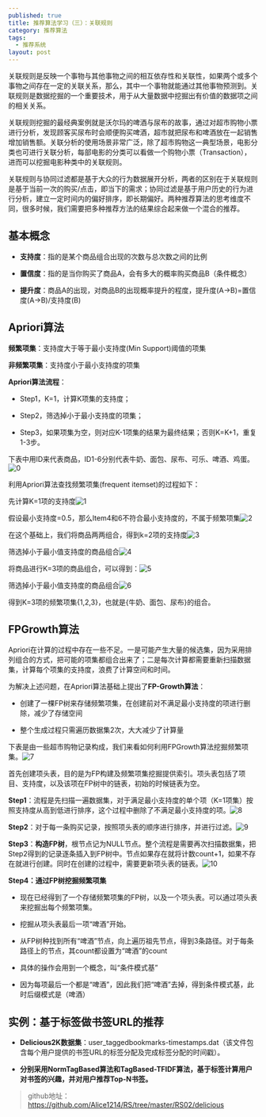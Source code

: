```yaml
---
published: true
title: 推荐算法学习（三）：关联规则
category: 推荐算法
tags: 
  - 推荐系统
layout: post
---
```


关联规则是反映一个事物与其他事物之间的相互依存性和关联性，如果两个或多个事物之间存在一定的关联关系，那么，其中一个事物就能通过其他事物预测到。关联规则是数据挖掘的一个重要技术，用于从大量数据中挖掘出有价值的数据项之间的相关关系。

关联规则挖掘的最经典案例就是沃尔玛的啤酒与尿布的故事，通过对超市购物小票进行分析，发现顾客买尿布时会顺便购买啤酒，超市就把尿布和啤酒放在一起销售增加销售额。关联分析的使用场景非常广泛，除了超市购物这一典型场景，电影分类也可进行关联分析，每部电影的分类可以看做一个购物小票（Transaction），进而可以挖掘电影种类中的关联规则。

关联规则与协同过滤都是基于大众的行为数据展开分析，两者的区别在于关联规则是基于当前一次的购买/点击，即当下的需求；协同过滤是基于用户历史的行为进行分析，建立一定时间内的偏好排序，即长期偏好。两种推荐算法的思考维度不同，很多时候，我们需要把多种推荐方法的结果综合起来做一个混合的推荐。 

## 基本概念

* **支持度**：指的是某个商品组合出现的次数与总次数之间的比例

* **置信度**：指的是当你购买了商品A，会有多大的概率购买商品B（条件概念）

* **提升度**：商品A的出现，对商品B的出现概率提升的程度，提升度(A→B)=置信度(A→B)/支持度(B)

## Apriori算法

**频繁项集**：支持度大于等于最小支持度(Min Support)阈值的项集

**非频繁项集**：支持度小于最小支持度的项集

**Apriori算法流程**：

* Step1，K=1，计算K项集的支持度；

* Step2，筛选掉小于最小支持度的项集；

* Step3，如果项集为空，则对应K-1项集的结果为最终结果；否则K=K+1，重复1-3步。


下表中用ID来代表商品，ID1-6分别代表牛奶、面包、尿布、可乐、啤酒、鸡蛋。![0](https://raw.githubusercontent.com/Alice1214/alice1214.github.io/master/_posts/image/推荐算法（三）/0.png)

利用Apriori算法查找频繁项集(frequent itemset)的过程如下：

先计算K=1项的支持度![1](https://raw.githubusercontent.com/Alice1214/alice1214.github.io/master/_posts/image/推荐算法（三）/1.png)

假设最小支持度=0.5，那么Item4和6不符合最小支持度的，不属于频繁项集![2](https://raw.githubusercontent.com/Alice1214/alice1214.github.io/master/_posts/image/推荐算法（三）/2.png)

在这个基础上，我们将商品两两组合，得到k=2项的支持度![3](https://raw.githubusercontent.com/Alice1214/alice1214.github.io/master/_posts/image/推荐算法（三）/3.png)

筛选掉小于最小值支持度的商品组合![4](https://raw.githubusercontent.com/Alice1214/alice1214.github.io/master/_posts/image/推荐算法（三）/4.png)

将商品进行K=3项的商品组合，可以得到：![5](https://raw.githubusercontent.com/Alice1214/alice1214.github.io/master/_posts/image/推荐算法（三）/5.png)

筛选掉小于最小值支持度的商品组合![6](https://raw.githubusercontent.com/Alice1214/alice1214.github.io/master/_posts/image/推荐算法（三）/6.png)

得到K=3项的频繁项集{1,2,3}，也就是{牛奶、面包、尿布}的组合。

## FPGrowth算法

Apriori在计算的过程中存在一些不足。一是可能产生大量的候选集，因为采用排列组合的方式，把可能的项集都组合出来了；二是每次计算都需要重新扫描数据集，计算每个项集的支持度，浪费了计算空间和时间。

为解决上述问题，在Apriori算法基础上提出了**FP-Growth算法**：

* 创建了一棵FP树来存储频繁项集，在创建前对不满足最小支持度的项进行删除，减少了存储空间

* 整个生成过程只需遍历数据集2次，大大减少了计算量

下表是由一些超市购物记录构成，我们来看如何利用FPGrowth算法挖掘频繁项集。![7](https://raw.githubusercontent.com/Alice1214/alice1214.github.io/master/_posts/image/推荐算法（三）/7.png)

首先创建项头表，目的是为FP构建及频繁项集挖掘提供索引。项头表包括了项目、支持度，以及该项在FP树中的链表，初始的时候链表为空。

**Step1**：流程是先扫描一遍数据集，对于满足最小支持度的单个项（K=1项集）按照支持度从高到低进行排序，这个过程中删除了不满足最小支持度的项。![8](https://raw.githubusercontent.com/Alice1214/alice1214.github.io/master/_posts/image/推荐算法（三）/8.png)

**Step2**：对于每一条购买记录，按照项头表的顺序进行排序，并进行过滤。![9](https://raw.githubusercontent.com/Alice1214/alice1214.github.io/master/_posts/image/推荐算法（三）/9.png)

**Step3**：**构造FP树**，根节点记为NULL节点。整个流程是需要再次扫描数据集，把Step2得到的记录逐条插入到FP树中。节点如果存在就将计数count+1，如果不存在就进行创建。同时在创建的过程中，需要更新项头表的链表。![10](https://raw.githubusercontent.com/Alice1214/alice1214.github.io/master/_posts/image/推荐算法（三）/10.png)

**Step4：通过FP树挖掘频繁项集**

* 现在已经得到了一个存储频繁项集的FP树，以及一个项头表。可以通过项头表来挖掘出每个频繁项集。

* 挖掘从项头表最后一项“啤酒”开始。

* 从FP树种找到所有“啤酒”节点，向上遍历祖先节点，得到3条路径。对于每条路径上的节点，其count都设置为“啤酒”的count

* 具体的操作会用到一个概念，叫“条件模式基”

* 因为每项最后一个都是“啤酒”，因此我们把“啤酒”去掉，得到条件模式基，此时后缀模式是（啤酒）

## 实例：基于标签做书签URL的推荐

* **Delicious2K数据集**：user_taggedbookmarks-timestamps.dat（该文件包含每个用户提供的书签URL的标签分配及完成标签分配的时间戳）。

* **分别采用NormTagBased算法和TagBased-TFIDF算法，基于标签计算用户对书签的兴趣，并对用户推荐Top-N书签。**

>github地址：<https://github.com/Alice1214/RS/tree/master/RS02/delicious>
